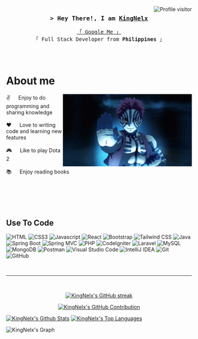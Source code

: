 

<a href="https://komarev.com/ghpvc/?username=KingNelx">
  <img align="right" src="https://komarev.com/ghpvc/?username=KingNelx&label=Visitors&color=0e75b6&style=flat" alt="Profile visitor" />
</a>


<!-- Intro  -->
<h3 align="center">
        <samp>&gt; Hey There!, I am
                <b><a target="_blank" href="https://alsiam.com">KingNelx</a></b>
        </samp>
</h3>


<p align="center"> 
  <samp>
    <a href="[https://www.google.com/search?q=Al+Siam](https://www.linkedin.com/in/jonel-tapia-894907247/?originalSubdomain=ph)">「 Google Me 」</a>
    <br>
    「 Full Stack Developer from <b>Philippines</b> 」
    <br>
    <br>
  </samp>
</p>


<br />

 
 # About me
 
<p>
  <img align="right" width="350" src="akazagif.gif" alt="Coding gif" />
  
  ✌️ &emsp; Enjoy to do programming and sharing knowledge <br/><br/>
  ❤️ &emsp; Love to writing code and learning new features <br/><br/>
  🎮 &emsp; Like to play Dota 2 <br/><br/>
  📚 &emsp; Enjoy reading books <br/><br/>
</p>

<br/>
<br/>
<br/>

## Use To Code

![HTML](https://img.shields.io/badge/HTML5-E34F26?style=for-the-badge&logo=html5&logoColor=white)
![CSS3](https://img.shields.io/badge/CSS3-1572B6?style=for-the-badge&logo=css3&logoColor=white)
![Javascript](https://img.shields.io/badge/Javascript-F0DB4F?style=for-the-badge&labelColor=black&logo=javascript&logoColor=F0DB4F)
![React](https://img.shields.io/badge/-React-61DBFB?style=for-the-badge&labelColor=black&logo=react&logoColor=61DBFB)
![Bootstrap](https://img.shields.io/badge/Bootstrap-563D7C?style=for-the-badge&logo=bootstrap&logoColor=white)
![Tailwind CSS](https://img.shields.io/badge/tailwindcss-38B2AC?style=for-the-badge&logo=tailwind-css&logoColor=white)
![Java](https://img.shields.io/badge/Java-007396?style=for-the-badge&logo=java&logoColor=white)
![Spring Boot](https://img.shields.io/badge/Spring%20Boot-6DB33F?style=for-the-badge&logo=spring-boot&logoColor=white)
![Spring MVC](https://img.shields.io/badge/Spring-6DB33F?style=for-the-badge&logo=spring&logoColor=white)
![PHP](https://img.shields.io/badge/PHP-777BB4?style=for-the-badge&logo=php&logoColor=white)
![CodeIgniter](https://img.shields.io/badge/CodeIgniter-EF4223?style=for-the-badge&logo=codeIgniter&logoColor=white)
![Laravel](https://img.shields.io/badge/Laravel-FF2D20?style=for-the-badge&logo=laravel&logoColor=white)
![MySQL](https://img.shields.io/badge/MySQL-4479A1?style=for-the-badge&logo=mysql&logoColor=white)
![MongoDB](https://img.shields.io/badge/MongoDB-4EA94B?style=for-the-badge&logo=mongodb&logoColor=white)
![Postman](https://img.shields.io/badge/Postman-FF6C37?style=for-the-badge&logo=postman&logoColor=white)
![Visual Studio Code](https://img.shields.io/badge/Visual_Studio-0078d7?style=for-the-badge&logo=visual%20studio&logoColor=white)
![IntelliJ IDEA](https://img.shields.io/badge/IntelliJ%20IDEA-000000?style=for-the-badge&logo=intellij-idea&logoColor=white)
![Git](https://img.shields.io/badge/Git-F05032?style=for-the-badge&logo=git&logoColor=white)
![GitHub](https://img.shields.io/badge/GitHub-181717?style=for-the-badge&logo=github&logoColor=white)

<br/>
<hr/>
<br/>

<p align="center">
  <a href="https://github.com/KingNelx">
    <img src="https://github-readme-streak-stats.herokuapp.com/?user=KingNelx&theme=radical&border=7F3FBF&background=0D1117" alt="KingNelx's GitHub streak"/>
  </a>
</p>

<p align="center">
  <a href="https://github.com/KingNelx">
    <img src="https://github-profile-summary-cards.vercel.app/api/cards/profile-details?username=KingNelx&theme=radical" alt="KingNelx's GitHub Contribution"/>
  </a>
</p>

<a> 
    <a href="https://github.com/KingNelx"><img alt="KingNelx's Github Stats" src="https://denvercoder1-github-readme-stats.vercel.app/api?username=KingNelx&show_icons=true&count_private=true&theme=react&border_color=7F3FBF&bg_color=0D1117&title_color=F85D7F&icon_color=F8D866" height="192px" width="49.5%"/></a>
  <a href="https://github.com/KingNelx"><img alt="KingNelx's Top Languages" src="https://denvercoder1-github-readme-stats.vercel.app/api/top-langs/?username=KingNelx&langs_count=8&layout=compact&theme=react&border_color=7F3FBF&bg_color=0D1117&title_color=F85D7F&icon_color=F8D866" height="192px" width="49.5%"/></a>
  <br/>
</a>

![KingNelx's Graph](https://github-readme-activity-graph.vercel.app/graph?username=KingNelx&custom_title=KingNelx's%20GitHub%20Activity%20Graph&bg_color=0D1117&color=7F3FBF&line=7F3FBF&point=7F3FBF&area_color=FFFFFF&title_color=FFFFFF&area=true)
